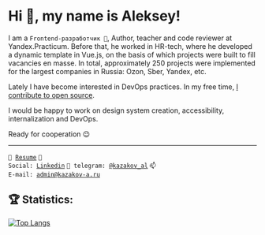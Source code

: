 # Hi 👋, my name is Aleksey!

I am a <code>Frontend-разработчик 👷</code>, Author, teacher and code reviewer at Yandex.Practicum. Before that, he worked in HR-tech, where he developed a dynamic template in Vue.js, on the basis of which projects were built to fill vacancies en masse. In total, approximately 250 projects were implemented for the largest companies in Russia: Ozon, Sber, Yandex, etc.

Lately I have become interested in DevOps practices. In my free time, [I contribute to open source](CONTRIBUTION.md).

I would be happy to work on design system creation, accessibility, internalization and DevOps.

Ready for cooperation 😉

---
<code>📑 [Resume](https://career.habr.com/kazakov-al)</code>
<code>💬 Social: [Linkedin](https://www.linkedin.com/in/kazakov-al/)</code>
<code>💬 telegram: [@kazakov_al](https://telegram.me/kazakov_al)</code>
<code>📫 E-mail: [admin@kazakov-a.ru](mailto:admin@kazakov-a.ru)</code>

## :trophy: Statistics:
<!-- [![LeetCode user Kazakov-al](https://img.shields.io/badge/dynamic/json?style=flat-square&labelColor=black&color=%23ffa116&label=Solved&query=solved&url=https%3A%2F%2Fleetcode-badge.vercel.app%2Fapi%2Fusers%2FKazakov-al&logo=leetcode&logoColor=yellow)](https://leetcode.com/Kazakov-al/) -->
<!-- [![codewars](https://www.codewars.com/users/kazakov-al/badges/micro)](https://www.codewars.com/users/kazakov-al)   -->
<!-- ![](https://komarev.com/ghpvc/?username=KazakovAS) -->
<!-- ![Stats](https://github-readme-stats.vercel.app/api?username=Kazakov-al&show_icons=true) -->
[![Top Langs](https://github-readme-stats.vercel.app/api/top-langs/?username=Kazakov-al&layout=compact)](https://github.com/Kazakov-al/github-readme-stats)


